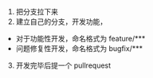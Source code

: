 1. 把分支拉下来
2. 建立自己的分支，开发功能，
  * 对于功能性开发，命名格式为 feature/***
  * 问题修复性开发，命名格式为 bugfix/***
3. 开发完毕后提一个 pullrequest

